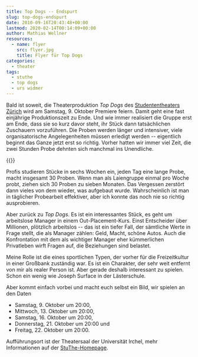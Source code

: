 ```yaml
---
title: Top Dogs -- Endspurt
slug: top-dogs-endspurt
date: 2010-09-16T20:43:48+00:00
lastmod: 2020-02-14T00:14:09+00:00
author: Mathias Wellner
resources:
  - name: flyer
    src: flyer.jpg
    title: Flyer für Top Dogs
categories:
  - theater
tags:
  - stuthe
  - top dogs
  - urs widmer
---
```

Bald ist soweit, die Theaterproduktion _Top Dogs_ des [Studententheaters Zürich](http://www.stuthe.ch) wird am Samstag, 9. Oktober Premiere feiern. Damit geht eine fast einjährige Produktionszeit zu Ende. Und wie immer realisiert die Gruppe erst am Ende, dass sie so kurz davor steht, ihr Stück dann tatsächlichen Zuschauern vorzuführen. Die Proben werden länger und intensiver, viele organisatorische Angelegenheiten müssen erledigt werden -- eigentlich beginnt das Ganze jetzt erst so richtig. Vorher hatten wir immer viel Zeit, die zwei Stunden Probe dehnten sich manchmal ins Unendliche. 
<!--more-->

{{<responsive-image name="flyer">}}

Profis studieren Stücke in sechs Wochen ein, jeden Tag eine lange Probe, macht insgesamt 30 Proben. Wenn man als Laiengruppe einmal pro Woche probt, ziehen sich 30 Proben zu sieben Monaten. Das Vergessen zerstört dann vieles von dem wieder, was aufgebaut wurde. Wahrscheinlich ist man in täglicher Probearbeit effektiver, aber ich konnte das noch nie so richtig ausprobieren. 

Aber zurück zu _Top Dogs_. Es ist ein interessantes Stück, es geht um arbeitslose Manager in einem Out-Placement-Kurs. Einst Entscheider über Millionen, plötzlich arbeitslos -- das ist ein tiefer Fall, der sämtliche Werte in Frage stellt, die als Manager zählen: Geld, Macht, schöne Autos. Auch die Konfrontation mit dem als wichtiger Manager eher kümmerlichen Privatleben wirft Fragen auf, die Beziehungen sind belastet. 

Meine Rolle ist die eines sportlichen Typen, der vorher für die Freizeitkultur in einer Großbank zuständig war. Es ist ein Charakter, der sehr weit entfernt von mir als realer Person ist. Aber gerade deshalb interessant zu spielen. Schon ein wenig wie Joseph Surface in der Lästerschule. 

Aber kommt einfach vorbei und macht euch selbst ein Bild, wir spielen an den Daten

  * Samstag, 9. Oktober um 20:00,
  * Mittwoch, 13. Oktober um 20:00,
  * Samstag, 16. Oktober um 20:00,
  * Donnerstag, 21. Oktober um 20:00 und
  * Freitag, 22. Oktober um 20:00.

Aufführungsort ist der Theatersaal der Universität Irchel, mehr Informationen auf der [StuThe-Homepage](http://www.stuthe.ch).